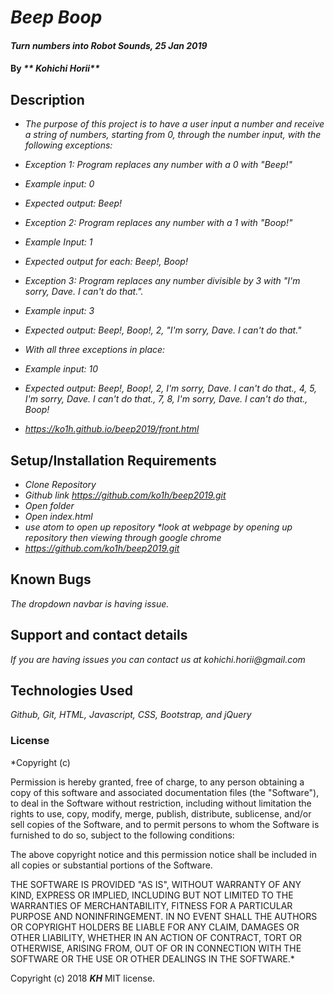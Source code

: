 # _Beep Boop_

#### _Turn numbers into Robot Sounds, 25 Jan 2019_

#### By _** Kohichi Horii**_

## Description

* _The purpose of this project is to have a user input a number and receive a string of numbers, starting from 0, through the number input, with the following exceptions:_

* _Exception 1: Program replaces any number with a 0 with "Beep!"_
* _Example input: 0_
* _Expected output: Beep!_
* _Exception 2: Program replaces any number with a 1 with "Boop!"_
* _Example Input: 1_
* _Expected output for each: Beep!, Boop!_
* _Exception 3: Program replaces any number divisible by 3 with "I'm sorry, Dave. I can't do that."._
* _Example input: 3_
* _Expected output: Beep!, Boop!, 2, "I'm sorry, Dave. I can't do that."_
* _With all three exceptions in place:_
* _Example input: 10_
* _Expected output: Beep!, Boop!, 2, I'm sorry, Dave. I can't do that., 4, 5, I'm sorry, Dave. I can't do that., 7, 8, I'm sorry, Dave. I can't do that., Boop!_
* _https://ko1h.github.io/beep2019/front.html_

## Setup/Installation Requirements

* _Clone Repository_
* _Github link https://github.com/ko1h/beep2019.git_
* _Open folder_
* _Open index.html_
* _use atom to open up repository *look at webpage by opening up repository then viewing through google chrome_
* _https://github.com/ko1h/beep2019.git_

## Known Bugs

_The dropdown navbar is having issue._

## Support and contact details

_If you are having issues you can contact us at kohichi.horii@gmail.com_

## Technologies Used

_Github, Git, HTML, Javascript, CSS, Bootstrap, and jQuery_


### License

*Copyright (c) <year> <copyright holders>

Permission is hereby granted, free of charge, to any person obtaining a copy
of this software and associated documentation files (the "Software"), to deal
in the Software without restriction, including without limitation the rights
to use, copy, modify, merge, publish, distribute, sublicense, and/or sell
copies of the Software, and to permit persons to whom the Software is
furnished to do so, subject to the following conditions:

The above copyright notice and this permission notice shall be included in all
copies or substantial portions of the Software.

THE SOFTWARE IS PROVIDED "AS IS", WITHOUT WARRANTY OF ANY KIND, EXPRESS OR
IMPLIED, INCLUDING BUT NOT LIMITED TO THE WARRANTIES OF MERCHANTABILITY,
FITNESS FOR A PARTICULAR PURPOSE AND NONINFRINGEMENT. IN NO EVENT SHALL THE
AUTHORS OR COPYRIGHT HOLDERS BE LIABLE FOR ANY CLAIM, DAMAGES OR OTHER
LIABILITY, WHETHER IN AN ACTION OF CONTRACT, TORT OR OTHERWISE, ARISING FROM,
OUT OF OR IN CONNECTION WITH THE SOFTWARE OR THE USE OR OTHER DEALINGS IN THE
SOFTWARE.*

Copyright (c) 2018 **_KH_** MIT license.
